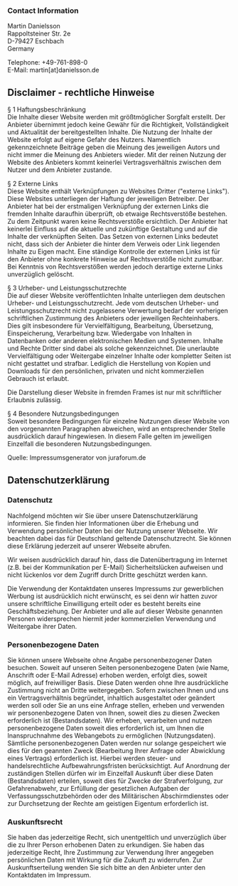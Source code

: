 ### Contact Information

Martin Danielsson<br/>
Rappoltsteiner Str. 2e<br/>
D-79427 Eschbach<br />
Germany

Telephone: +49-761-898-0<br/>
E-Mail: martin[at]danielsson.de

## Disclaimer - rechtliche Hinweise
  
&sect; 1 Haftungsbeschr&auml;nkung<br />
Die Inhalte dieser Website werden mit gr&ouml;&szlig;tm&ouml;glicher Sorgfalt erstellt.
Der Anbieter &uuml;bernimmt jedoch keine Gew&auml;hr f&uuml;r die Richtigkeit,
Vollst&auml;ndigkeit und Aktualit&auml;t der bereitgestellten Inhalte. Die Nutzung der
Inhalte der Website erfolgt auf eigene Gefahr des Nutzers. Namentlich gekennzeichnete
Beitr&auml;ge geben die Meinung des jeweiligen Autors und nicht immer die Meinung des
Anbieters wieder. Mit der reinen Nutzung der Website des Anbieters kommt keinerlei
Vertragsverh&auml;ltnis zwischen dem Nutzer und dem Anbieter zustande. 
  
&sect; 2 Externe Links<br/>
Diese Website enth&auml;lt Verkn&uuml;pfungen zu Websites Dritter ("externe Links").
Diese Websites unterliegen der Haftung der jeweiligen Betreiber. Der Anbieter hat bei
der erstmaligen Verkn&uuml;pfung der externen Links die fremden Inhalte daraufhin
&uuml;berpr&uuml;ft, ob etwaige Rechtsverst&ouml;&szlig;e bestehen. Zu dem Zeitpunkt
waren keine Rechtsverst&ouml;&szlig;e ersichtlich. Der Anbieter hat keinerlei Einfluss
auf die aktuelle und zuk&uuml;nftige Gestaltung und auf die Inhalte der verkn&uuml;pften
Seiten. Das Setzen von externen Links bedeutet nicht, dass sich der Anbieter die hinter
dem Verweis oder Link liegenden Inhalte zu Eigen macht. Eine st&auml;ndige Kontrolle
der externen Links ist f&uuml;r den Anbieter ohne konkrete Hinweise auf
Rechtsverst&ouml;&szlig;e nicht zumutbar. Bei Kenntnis von Rechtsverst&ouml;&szlig;en
werden jedoch derartige externe Links unverz&uuml;glich gel&ouml;scht. 
  
&sect; 3 Urheber- und Leistungsschutzrechte<br/>
Die auf dieser Website ver&ouml;ffentlichten Inhalte unterliegen dem deutschen Urheber-
und Leistungsschutzrecht. Jede vom deutschen Urheber- und Leistungsschutzrecht nicht
zugelassene Verwertung bedarf der vorherigen schriftlichen Zustimmung des Anbieters
oder jeweiligen Rechteinhabers. Dies gilt insbesondere f&uuml;r Vervielf&auml;ltigung,
Bearbeitung, &Uuml;bersetzung, Einspeicherung, Verarbeitung bzw. Wiedergabe von Inhalten
in Datenbanken oder anderen elektronischen Medien und Systemen. Inhalte und Rechte
Dritter sind dabei als solche gekennzeichnet. Die unerlaubte Vervielf&auml;ltigung
oder Weitergabe einzelner Inhalte oder kompletter Seiten ist nicht gestattet und strafbar.
Lediglich die Herstellung von Kopien und Downloads f&uuml;r den pers&ouml;nlichen,
privaten und nicht kommerziellen Gebrauch ist erlaubt. 
  
Die Darstellung dieser Website in fremden Frames ist nur mit schriftlicher Erlaubnis zul&auml;ssig. 
  
&sect; 4 Besondere Nutzungsbedingungen<br/>
Soweit besondere Bedingungen f&uuml;r einzelne Nutzungen dieser Website von den vorgenannten
Paragraphen abweichen, wird an entsprechender Stelle ausdr&uuml;cklich darauf hingewiesen.
In diesem Falle gelten im jeweiligen Einzelfall die besonderen Nutzungsbedingungen.
  
Quelle: Impressumsgenerator von juraforum.de
  

## Datenschutzerkl&auml;rung
  
### Datenschutz

Nachfolgend m&ouml;chten wir Sie &uuml;ber unsere Datenschutzerkl&auml;rung informieren. Sie
finden hier Informationen &uuml;ber die Erhebung und Verwendung pers&ouml;nlicher Daten bei
der Nutzung unserer Webseite. Wir beachten dabei das f&uuml;r Deutschland geltende
Datenschutzrecht. Sie k&ouml;nnen diese Erkl&auml;rung jederzeit auf unserer Webseite abrufen. 
  
Wir weisen ausdr&uuml;cklich darauf hin, dass die Daten&uuml;bertragung im Internet (z.B.
bei der Kommunikation per E-Mail) Sicherheitsl&uuml;cken aufweisen und nicht l&uuml;ckenlos
vor dem Zugriff durch Dritte gesch&uuml;tzt werden kann. 
  
Die Verwendung der Kontaktdaten unseres Impressums zur gewerblichen Werbung ist ausdr&uuml;cklich
nicht erw&uuml;nscht, es sei denn wir hatten zuvor unsere schriftliche Einwilligung erteilt
oder es besteht bereits eine Gesch&auml;ftsbeziehung. Der Anbieter und alle auf dieser Website
genannten Personen widersprechen hiermit jeder kommerziellen Verwendung und Weitergabe ihrer Daten. 
  
### Personenbezogene Daten 

Sie k&ouml;nnen unsere Webseite ohne Angabe personenbezogener Daten besuchen. Soweit auf unseren
Seiten personenbezogene Daten (wie Name, Anschrift oder E-Mail Adresse) erhoben werden, erfolgt
dies, soweit m&ouml;glich, auf freiwilliger Basis. Diese Daten werden ohne Ihre ausdr&uuml;ckliche
Zustimmung nicht an Dritte weitergegeben. Sofern zwischen Ihnen und uns ein Vertragsverh&auml;ltnis
begr&uuml;ndet, inhaltlich ausgestaltet oder ge&auml;ndert werden soll oder Sie an uns eine Anfrage
stellen, erheben und verwenden wir personenbezogene Daten von Ihnen, soweit dies zu diesen Zwecken
erforderlich ist (Bestandsdaten). Wir erheben, verarbeiten und nutzen personenbezogene Daten soweit
dies erforderlich ist, um Ihnen die Inanspruchnahme des Webangebots zu erm&ouml;glichen (Nutzungsdaten).
S&auml;mtliche personenbezogenen Daten werden nur solange gespeichert wie dies f&uuml;r den geannten
Zweck (Bearbeitung Ihrer Anfrage oder Abwicklung eines Vertrags) erforderlich ist. Hierbei werden
steuer- und handelsrechtliche Aufbewahrungsfristen ber&uuml;cksichtigt. Auf Anordnung der zust&auml;ndigen
Stellen d&uuml;rfen wir im Einzelfall Auskunft &uuml;ber diese Daten (Bestandsdaten) erteilen,
soweit dies f&uuml;r Zwecke der Strafverfolgung, zur Gefahrenabwehr, zur Erf&uuml;llung der
gesetzlichen Aufgaben der Verfassungsschutzbeh&ouml;rden oder des Milit&auml;rischen Abschirmdienstes
oder zur Durchsetzung der Rechte am geistigen Eigentum erforderlich ist.
  
### Auskunftsrecht

Sie haben das jederzeitige Recht, sich unentgeltlich und unverz&uuml;glich &uuml;ber die zu Ihrer
Person erhobenen Daten zu erkundigen. Sie haben das jederzeitige Recht, Ihre Zustimmung zur Verwendung
Ihrer angegeben pers&ouml;nlichen Daten mit Wirkung f&uuml;r die Zukunft zu widerrufen. Zur
Auskunftserteilung wenden Sie sich bitte an den Anbieter unter den Kontaktdaten im Impressum.
